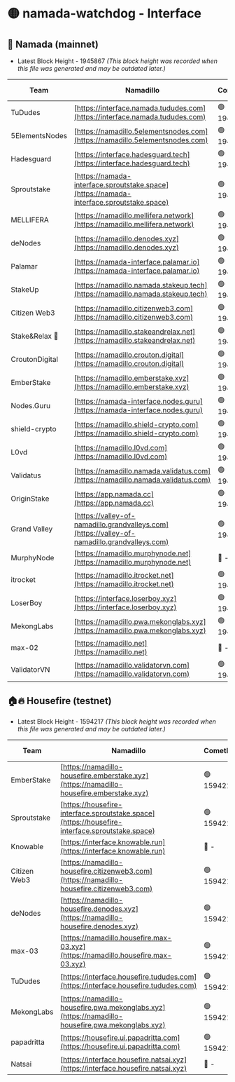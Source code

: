 # 🟡 namada-watchdog - Interface

## 🚀 Namada (mainnet)
- Latest Block Height - 1945867 *(This block height was recorded when this file was generated and may be outdated later.)*

| Team | Namadillo | CometBFT | Indexer | MASP Indexer |
|-|-|-|-|-|
| TuDudes | [https://interface.namada.tududes.com](https://interface.namada.tududes.com) | 🟢 1945843 | 🟢 1945843 | 🟢 1945843 |
| 5ElementsNodes | [https://namadillo.5elementsnodes.com](https://namadillo.5elementsnodes.com) | 🟢 1945844 | 🟢 1945844 | 🟢 1945844 |
| Hadesguard | [https://interface.hadesguard.tech](https://interface.hadesguard.tech) | 🟢 1945845 | 🟢 1945845 | 🟢 1945845 |
| Sproutstake | [https://namada-interface.sproutstake.space](https://namada-interface.sproutstake.space) | 🟢 1945846 | 🟢 1945846 | 🟢 1945846 |
| MELLIFERA | [https://namadillo.mellifera.network](https://namadillo.mellifera.network) | 🟢 1945847 | 🟢 1945847 | 🟢 1945847 |
| deNodes | [https://namadillo.denodes.xyz](https://namadillo.denodes.xyz) | 🟢 1945848 | 🟢 1945847 | 🟢 1945848 |
| Palamar | [https://namada-interface.palamar.io](https://namada-interface.palamar.io) | 🟢 1945848 | 🟢 1945848 | 🟢 1945848 |
| StakeUp | [https://namadillo.namada.stakeup.tech](https://namadillo.namada.stakeup.tech) | 🟢 1945849 | 🟢 1945849 | 🟢 1945849 |
| Citizen Web3 | [https://namadillo.citizenweb3.com](https://namadillo.citizenweb3.com) | 🟢 1945850 | 🟢 1945850 | 🟢 1945850 |
| Stake&Relax 🦥 | [https://namadillo.stakeandrelax.net](https://namadillo.stakeandrelax.net) | 🟢 1945851 | 🟢 1945851 | 🟢 1945851 |
| CroutonDigital | [https://namadillo.crouton.digital](https://namadillo.crouton.digital) | 🟢 1945852 | 🔴 - | 🟢 1945852 |
| EmberStake | [https://namadillo.emberstake.xyz](https://namadillo.emberstake.xyz) | 🟢 1945853 | 🟢 1945853 | 🟢 1945853 |
| Nodes.Guru | [https://namada-interface.nodes.guru](https://namada-interface.nodes.guru) | 🟢 1945854 | 🟢 1945854 | 🟢 1945854 |
| shield-crypto | [https://namadillo.shield-crypto.com](https://namadillo.shield-crypto.com) | 🟢 1945854 | 🟢 1945854 | 🟢 1945854 |
| L0vd | [https://namadillo.l0vd.com](https://namadillo.l0vd.com) | 🟢 1945855 | 🔴 1889999 | 🟢 1945855 |
| Validatus | [https://namadillo.namada.validatus.com](https://namadillo.namada.validatus.com) | 🟢 1945856 | 🟢 1945856 | 🟢 1945856 |
| OriginStake | [https://app.namada.cc](https://app.namada.cc) | 🟢 1945857 | 🟢 1945857 | 🟢 1945857 |
| Grand Valley | [https://valley-of-namadillo.grandvalleys.com](https://valley-of-namadillo.grandvalleys.com) | 🟢 1945857 | 🟢 1945857 | 🟢 1945857 |
| MurphyNode | [https://namadillo.murphynode.net](https://namadillo.murphynode.net) | 🔴 - | 🔴 - | 🔴 - |
| itrocket | [https://namadillo.itrocket.net](https://namadillo.itrocket.net) | 🟢 1945863 | 🟢 1945863 | 🟢 1945863 |
| LoserBoy | [https://interface.loserboy.xyz](https://interface.loserboy.xyz) | 🟢 1945864 | 🟢 1945863 | 🟢 1945863 |
| MekongLabs | [https://namadillo.pwa.mekonglabs.xyz](https://namadillo.pwa.mekonglabs.xyz) | 🟢 1945865 | 🟢 1945864 | 🟢 1945863 |
| max-02 | [https://namadillo.net](https://namadillo.net) | 🔴 - | 🔴 - | 🔴 - |
| ValidatorVN | [https://namadillo.validatorvn.com](https://namadillo.validatorvn.com) | 🟢 1945867 | 🟢 1945867 | 🟢 1945867 |

## 🏠🔥 Housefire (testnet)
- Latest Block Height - 1594217 *(This block height was recorded when this file was generated and may be outdated later.)*

| Team | Namadillo | CometBFT | Indexer | MASP Indexer |
|-|-|-|-|-|
| EmberStake | [https://namadillo-housefire.emberstake.xyz](https://namadillo-housefire.emberstake.xyz) | 🟢 1594211 | 🟢 1594211 | 🟢 1594211 |
| Sproutstake | [https://housefire-interface.sproutstake.space](https://housefire-interface.sproutstake.space) | 🟢 1594212 | 🟢 1594212 | 🟢 1594212 |
| Knowable | [https://interface.knowable.run](https://interface.knowable.run) | 🔴 - | 🔴 - | 🔴 - |
| Citizen Web3 | [https://namadillo-housefire.citizenweb3.com](https://namadillo-housefire.citizenweb3.com) | 🟢 1594214 | 🟢 1594214 | 🔴 639939 |
| deNodes | [https://namadillo-housefire.denodes.xyz](https://namadillo-housefire.denodes.xyz) | 🟢 1594215 | 🔴 1593180 | 🟢 1594215 |
| max-03 | [https://namadillo.housefire.max-03.xyz](https://namadillo.housefire.max-03.xyz) | 🟢 1594215 | 🟢 1594215 | 🟢 1594215 |
| TuDudes | [https://interface.housefire.tududes.com](https://interface.housefire.tududes.com) | 🟢 1594216 | 🟢 1594216 | 🟢 1594216 |
| MekongLabs | [https://namadillo-housefire.pwa.mekonglabs.xyz](https://namadillo-housefire.pwa.mekonglabs.xyz) | 🟢 1594216 | 🟢 1594216 | 🟢 1594216 |
| papadritta | [https://housefire.ui.papadritta.com](https://housefire.ui.papadritta.com) | 🟢 1594217 | 🟢 1594217 | 🟢 1594217 |
| Natsai | [https://interface.housefire.natsai.xyz](https://interface.housefire.natsai.xyz) | 🔴 - | 🔴 - | 🔴 - |

